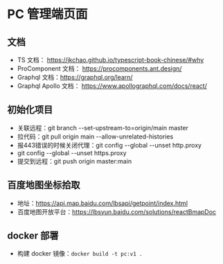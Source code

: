 # PC 管理端页面

## 文档
- TS 文档： https://jkchao.github.io/typescript-book-chinese/#why
- ProComponent 文档： https://procomponents.ant.design/
- Graphql 文档：https://graphql.org/learn/
- Graphql Apollo 文档： https://www.apollographql.com/docs/react/

## 初始化项目
- 关联远程：git branch --set-upstream-to=origin/main master
- 拉代码：git pull origin main --allow-unrelated-histories
- 报443错误的时候关闭代理：git config --global --unset http.proxy
- git config --global --unset https.proxy
- 提交到远程：git push origin master:main

## 百度地图坐标拾取
- 地址：https://api.map.baidu.com/lbsapi/getpoint/index.html
- 百度地图开放平台：https://lbsyun.baidu.com/solutions/reactBmapDoc

## docker 部署
- 构建 docker 镜像：`docker build -t pc:v1 .`
